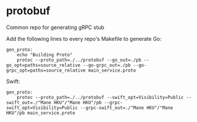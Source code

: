 # protobuf
Common repo for generating gRPC stub

Add the following lines to every repo's Makefile to generate
Go:
```
gen_proto:
	echo "Building Proto"
	protoc --proto_path=./../protobuf --go_out=./pb --go_opt=paths=source_relative --go-grpc_out=./pb --go-grpc_opt=paths=source_relative main_service.proto
```
Swift:
```
gen_proto:
    protoc --proto_path=./../protobuf --swift_opt=Visibility=Public --swift_out=./"Mane HKU"/"Mane HKU"/pb --grpc-swift_opt=Visibility=Public --grpc-swift_out=./"Mane HKU"/"Mane HKU"/pb main_service.proto
```